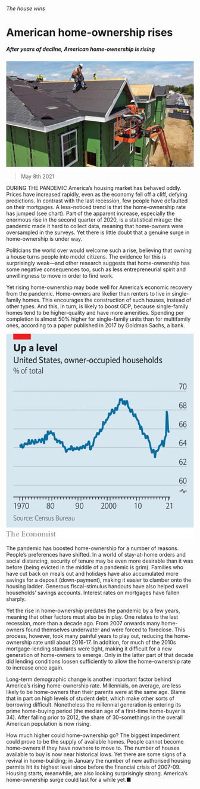 ###### The house wins

# American home-ownership rises 

##### After years of decline, American home-ownership is rising 

![image](images/20210508_usp502.jpg) 

> May 8th 2021 

DURING THE PANDEMIC America’s housing market has behaved oddly. Prices have increased rapidly, even as the economy fell off a cliff, defying predictions. In contrast with the last recession, few people have defaulted on their mortgages. A less-noticed trend is that the home-ownership rate has jumped (see chart). Part of the apparent increase, especially the enormous rise in the second quarter of 2020, is a statistical mirage: the pandemic made it hard to collect data, meaning that home-owners were oversampled in the surveys. Yet there is little doubt that a genuine surge in home-ownership is under way.

Politicians the world over would welcome such a rise, believing that owning a house turns people into model citizens. The evidence for this is surprisingly weak—and other research suggests that home-ownership has some negative consequences too, such as less entrepreneurial spirit and unwillingness to move in order to find work.


Yet rising home-ownership may bode well for America’s economic recovery from the pandemic. Home-owners are likelier than renters to live in single-family homes. This encourages the construction of such houses, instead of other types. And this, in turn, is likely to boost GDP, because single-family homes tend to be higher-quality and have more amenities. Spending per completion is almost 50% higher for single-family units than for multifamily ones, according to a paper published in 2017 by Goldman Sachs, a bank.

![image](images/20210508_USC131.png) 


The pandemic has boosted home-ownership for a number of reasons. People’s preferences have shifted. In a world of stay-at-home orders and social distancing, security of tenure may be even more desirable than it was before (being evicted in the middle of a pandemic is grim). Families who have cut back on meals out and holidays have also accumulated more savings for a deposit (down-payment), making it easier to clamber onto the housing ladder. Generous fiscal-stimulus handouts have also helped swell households’ savings accounts. Interest rates on mortgages have fallen sharply.

Yet the rise in home-ownership predates the pandemic by a few years, meaning that other factors must also be in play. One relates to the last recession, more than a decade ago. From 2007 onwards many home-owners found themselves underwater and were forced to foreclose. This process, however, took many painful years to play out, reducing the home-ownership rate until about 2016-17. In addition, for much of the 2010s mortgage-lending standards were tight, making it difficult for a new generation of home-owners to emerge. Only in the latter part of that decade did lending conditions loosen sufficiently to allow the home-ownership rate to increase once again.

Long-term demographic change is another important factor behind America’s rising home-ownership rate. Millennials, on average, are less likely to be home-owners than their parents were at the same age. Blame that in part on high levels of student debt, which make other sorts of borrowing difficult. Nonetheless the millennial generation is entering its prime home-buying period (the median age of a first-time home-buyer is 34). After falling prior to 2012, the share of 30-somethings in the overall American population is now rising.

How much higher could home-ownership go? The biggest impediment could prove to be the supply of available homes. People cannot become home-owners if they have nowhere to move to. The number of houses available to buy is now near historical lows. Yet there are some signs of a revival in home-building; in January the number of new authorised housing permits hit its highest level since before the financial crisis of 2007-09. Housing starts, meanwhile, are also looking surprisingly strong. America’s home-ownership surge could last for a while yet.■

